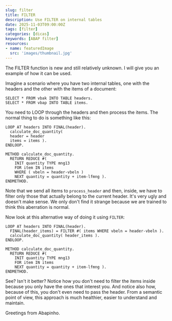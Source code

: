 ```yaml
---
slug: filter
title: FILTER
description: Use FILTER on internal tables
date: 2025-11-03T09:00:00Z
tags: [filter]
categories: [dicas]
keywords: [ABAP filter]
resources:
- name: featuredImage
  src: 'images/thumbnail.jpg'
---
```


The FILTER function is new and still relatively unknown. I will give you an example of how it can be used.

<!--more-->

Imagine a scenario where you have two internal tables, one with the headers and the other with the items of a document:

```abap
SELECT * FROM vbak INTO TABLE headers.
SELECT * FROM vbap INTO TABLE items.
```

You need to LOOP through the headers and then process the items. The normal thing to do is something like this:

```abap
LOOP AT headers INTO FINAL(header).
  calculate_doc_quantity(
  header = header
  items = items ).
ENDLOOP.

METHOD calculate_doc_quantity.
  RETURN REDUCE #(
    INIT quantity TYPE mng13
    FOR item IN items
    WHERE ( vbeln = header-vbeln )
    NEXT quantity = quantity + item-lfmng ).
ENDMETHOD.
```

Note that we send all items to `process_header` and then, inside, we have to filter only those that actually belong to the current header. It's very ugly and doesn't make sense. We only don't find it strange because we are trained to think this aberration is normal.

Now look at this alternative way of doing it using `FILTER`:

```abap
LOOP AT headers INTO FINAL(header).
  FINAL(header_items) = FILTER #( items WHERE vbeln = header-vbeln ).
  calculate_doc_quantity( header_items ).
ENDLOOP.

METHOD calculate_doc_quantity.
  RETURN REDUCE #(
    INIT quantity TYPE mng13
    FOR item IN items
    NEXT quantity = quantity + item-lfmng ).
ENDMETHOD.
```

See? Isn't it better? Notice how you don't need to filter the items inside because you only have the ones that interest you. And notice also how, because of this, you don't even need to pass the header. From a semantic point of view, this approach is much healthier, easier to understand and maintain.

Greetings from Abapinho.
